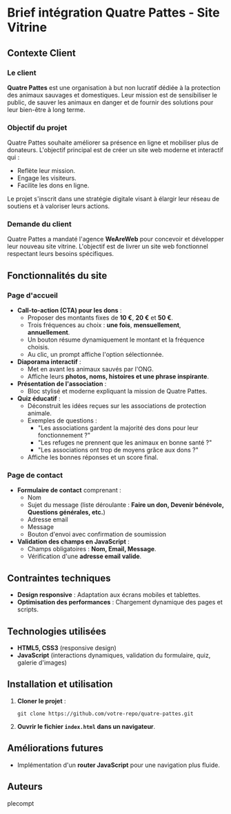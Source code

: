 # Brief intégration Quatre Pattes - Site Vitrine

## Contexte Client

### Le client
**Quatre Pattes** est une organisation à but non lucratif dédiée à la protection des animaux sauvages et domestiques. Leur mission est de sensibiliser le public, de sauver les animaux en danger et de fournir des solutions pour leur bien-être à long terme.

### Objectif du projet
Quatre Pattes souhaite améliorer sa présence en ligne et mobiliser plus de donateurs. L'objectif principal est de créer un site web moderne et interactif qui :
- Reflète leur mission.
- Engage les visiteurs.
- Facilite les dons en ligne.

Le projet s'inscrit dans une stratégie digitale visant à élargir leur réseau de soutiens et à valoriser leurs actions.

### Demande du client
Quatre Pattes a mandaté l'agence **WeAreWeb** pour concevoir et développer leur nouveau site vitrine. L'objectif est de livrer un site web fonctionnel respectant leurs besoins spécifiques.

## Fonctionnalités du site

### Page d'accueil
- **Call-to-action (CTA) pour les dons** :
  - Proposer des montants fixes de **10 €**, **20 €** et **50 €**.
  - Trois fréquences au choix : **une fois**, **mensuellement**, **annuellement**.
  - Un bouton résume dynamiquement le montant et la fréquence choisis.
  - Au clic, un prompt affiche l'option sélectionnée.
- **Diaporama interactif** :
  - Met en avant les animaux sauvés par l'ONG.
  - Affiche leurs **photos, noms, histoires et une phrase inspirante**.
- **Présentation de l'association** :
  - Bloc stylisé et moderne expliquant la mission de Quatre Pattes.
- **Quiz éducatif** :
  - Déconstruit les idées reçues sur les associations de protection animale.
  - Exemples de questions :
    - "Les associations gardent la majorité des dons pour leur fonctionnement ?"
    - "Les refuges ne prennent que les animaux en bonne santé ?"
    - "Les associations ont trop de moyens grâce aux dons ?"
  - Affiche les bonnes réponses et un score final.

### Page de contact
- **Formulaire de contact** comprenant :
  - Nom
  - Sujet du message (liste déroulante : **Faire un don, Devenir bénévole, Questions générales, etc.**)
  - Adresse email
  - Message
  - Bouton d'envoi avec confirmation de soumission
- **Validation des champs en JavaScript** :
  - Champs obligatoires : **Nom, Email, Message**.
  - Vérification d'une **adresse email valide**.

## Contraintes techniques
- **Design responsive** : Adaptation aux écrans mobiles et tablettes.
- **Optimisation des performances** : Chargement dynamique des pages et scripts.

## Technologies utilisées
- **HTML5, CSS3** (responsive design)
- **JavaScript** (interactions dynamiques, validation du formulaire, quiz, galerie d'images)

## Installation et utilisation
1. **Cloner le projet** :
   ```
   git clone https://github.com/votre-repo/quatre-pattes.git
   ```
2. **Ouvrir le fichier `index.html` dans un navigateur**.

## Améliorations futures
- Implémentation d'un **router JavaScript** pour une navigation plus fluide.

## Auteurs
plecompt